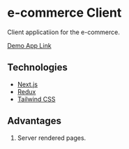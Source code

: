 # e-commerce Client

Client applicatiion for the e-commerce.

[Demo App Link](https://e-commerce-client-next.herokuapp.com/)

## Technologies

- [Next.js](https://nextjs.org/)
- [Redux](https://redux.js.org/)
- [Tailwind CSS](https://tailwindcss.com/)

## Advantages

1. Server rendered pages.
